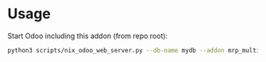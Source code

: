 # Usage

Start Odoo including this addon (from repo root):

```bash
python3 scripts/nix_odoo_web_server.py --db-name mydb --addon mrp_multi_level
```
